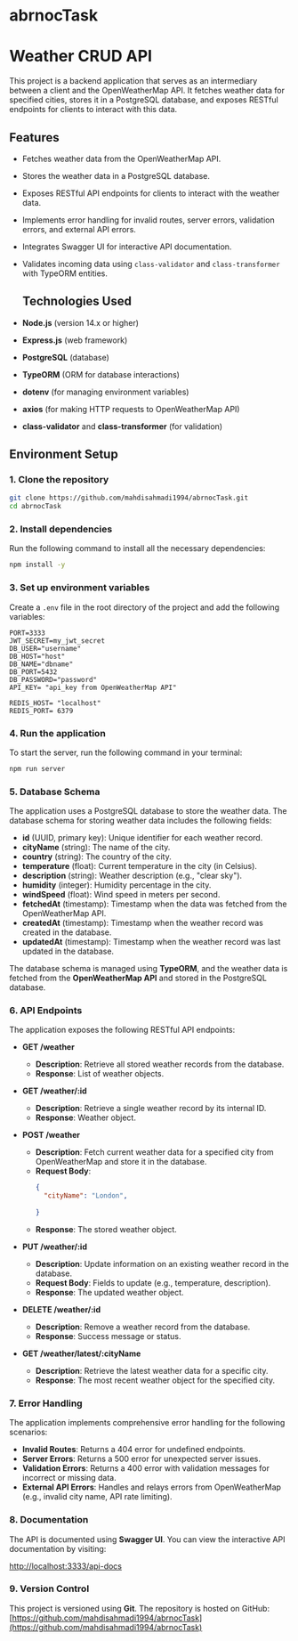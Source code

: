 # abrnocTask

# Weather CRUD API
This project is a backend application that serves as an intermediary between a client and the OpenWeatherMap API. It fetches weather data for specified cities, stores it in a PostgreSQL database, and exposes RESTful endpoints for clients to interact with this data.

## Features

- Fetches weather data from the OpenWeatherMap API.
- Stores the weather data in a PostgreSQL database.
- Exposes RESTful API endpoints for clients to interact with the weather data.
- Implements error handling for invalid routes, server errors, validation errors, and external API errors.
- Integrates Swagger UI for interactive API documentation.
- Validates incoming data using `class-validator` and `class-transformer` with TypeORM entities.

  ## Technologies Used

- **Node.js** (version 14.x or higher)
- **Express.js** (web framework)
- **PostgreSQL** (database)
- **TypeORM** (ORM for database interactions)
- **dotenv** (for managing environment variables)
- **axios** (for making HTTP requests to OpenWeatherMap API)
- **class-validator** and **class-transformer** (for validation)

## Environment Setup

### 1. Clone the repository

```bash
git clone https://github.com/mahdisahmadi1994/abrnocTask.git
cd abrnocTask
```
### 2. Install dependencies

Run the following command to install all the necessary dependencies:

```bash
npm install -y
```

### 3. Set up environment variables

Create a `.env` file in the root directory of the project and add the following variables:

```env
PORT=3333
JWT_SECRET=my_jwt_secret
DB_USER="username"
DB_HOST="host"
DB_NAME="dbname"
DB_PORT=5432
DB_PASSWORD="password"
API_KEY= "api_key from OpenWeatherMap API"

REDIS_HOST= "localhost"
REDIS_PORT= 6379
```
### 4. Run the application

To start the server, run the following command in your terminal:

```bash
npm run server
```
### 5. Database Schema

The application uses a PostgreSQL database to store the weather data. The database schema for storing weather data includes the following fields:

- **id** (UUID, primary key): Unique identifier for each weather record.
- **cityName** (string): The name of the city.
- **country** (string): The country of the city.
- **temperature** (float): Current temperature in the city (in Celsius).
- **description** (string): Weather description (e.g., "clear sky").
- **humidity** (integer): Humidity percentage in the city.
- **windSpeed** (float): Wind speed in meters per second.
- **fetchedAt** (timestamp): Timestamp when the data was fetched from the OpenWeatherMap API.
- **createdAt** (timestamp): Timestamp when the weather record was created in the database.
- **updatedAt** (timestamp): Timestamp when the weather record was last updated in the database.

The database schema is managed using **TypeORM**, and the weather data is fetched from the **OpenWeatherMap API** and stored in the PostgreSQL database.


### 6. API Endpoints

The application exposes the following RESTful API endpoints:

- **GET /weather**
  - **Description**: Retrieve all stored weather records from the database.
  - **Response**: List of weather objects.

- **GET /weather/:id**
  - **Description**: Retrieve a single weather record by its internal ID.
  - **Response**: Weather object.

- **POST /weather**
  - **Description**: Fetch current weather data for a specified city from OpenWeatherMap and store it in the database.
  - **Request Body**:
    ```json
    {
      "cityName": "London",
      
    }
    ```
  - **Response**: The stored weather object.

- **PUT /weather/:id**
  - **Description**: Update information on an existing weather record in the database.
  - **Request Body**: Fields to update (e.g., temperature, description).
  - **Response**: The updated weather object.

- **DELETE /weather/:id**
  - **Description**: Remove a weather record from the database.
  - **Response**: Success message or status.

- **GET /weather/latest/:cityName**
  - **Description**: Retrieve the latest weather data for a specific city.
  - **Response**: The most recent weather object for the specified city.

### 7. Error Handling

The application implements comprehensive error handling for the following scenarios:

- **Invalid Routes**: Returns a 404 error for undefined endpoints.
- **Server Errors**: Returns a 500 error for unexpected server issues.
- **Validation Errors**: Returns a 400 error with validation messages for incorrect or missing data.
- **External API Errors**: Handles and relays errors from OpenWeatherMap (e.g., invalid city name, API rate limiting).

### 8. Documentation

The API is documented using **Swagger UI**. You can view the interactive API documentation by visiting:

[http://localhost:3333/api-docs](http://localhost:3333/api-docs)


### 9. Version Control

This project is versioned using **Git**. The repository is hosted on GitHub:  
[https://github.com/mahdisahmadi1994/abrnocTask](https://github.com/mahdisahmadi1994/abrnocTask)

